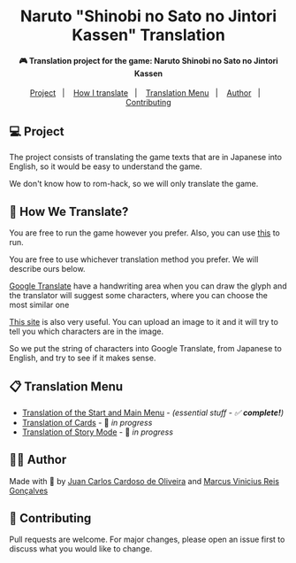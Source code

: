 <h1 align="center">Naruto "Shinobi no Sato no Jintori Kassen" Translation</h1>
<h4 align="center">🎮 Translation project for the game: Naruto Shinobi no Sato no Jintori Kassen</h4>

<p align="center">
  <a href="#-project">Project</a>&nbsp;&nbsp;&nbsp;|&nbsp;&nbsp;&nbsp;
  <a href="#-how-i-translate">How I translate</a>&nbsp;&nbsp;&nbsp;|&nbsp;&nbsp;&nbsp;
  <a href="#-translation-menu">Translation Menu</a>&nbsp;&nbsp;&nbsp;|&nbsp;&nbsp;&nbsp;
  <a href="#-author">Author</a>&nbsp;&nbsp;&nbsp;|&nbsp;&nbsp;&nbsp;
  <a href="#-contributing">Contributing</a>
</p>

## 💻 Project

The project consists of translating the game texts that are in Japanese into English, so it would be easy to understand the game.

We don't know how to rom-hack, so we will only translate the game.

## 🤔 How We Translate?

You are free to run the game however you prefer.
Also, you can use [this](https://github.com/stenzek/duckstation) to run. 

You are free to use whichever translation method you prefer. 
We will describe ours below.

[Google Translate](https://translate.google.com/) have a handwriting area when you can draw the glyph and the translator will suggest some characters, where you can choose the most similar one

[This site](https://www.i2ocr.com/free-online-japanese-ocr#) is also very useful. You can upload an image to it and it will try to tell you which characters are in the image.

So we put the string of characters into Google Translate, from Japanese to English, and try to see if it makes sense.

## 📋 Translation Menu

- <a href="Start-and-Main-Menu.md">Translation of the Start and Main Menu</a> -  <i>(essential stuff - ✅ <b>complete!</b>)</i>
- <a href="Cards.md">Translation of Cards</a> - 📝 <i>in progress</i>
- <a href="Story-mode.md">Translation of Story Mode</a> - 📝 <i>in progress</i>

## 👨‍💻 Author

Made with 💚 by [Juan Carlos Cardoso de Oliveira](https://github.com/juanoliveira82) and [Marcus Vinicius Reis Gonçalves](https://github.com/mvreisg)

## 👏 Contributing

Pull requests are welcome. For major changes, please open an issue first to discuss what you would like to change.
